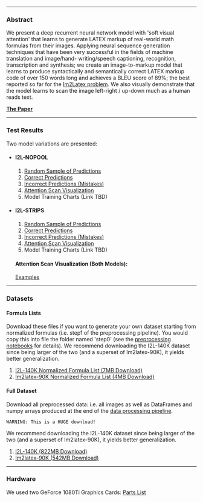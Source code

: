 _________________
### Abstract
We present a deep recurrent neural network model with 'soft visual attention' that learns to generate LATEX markup of real-world math formulas from their images. Applying neural sequence generation techniques that have been very successful in the fields of machine translation and image/hand- writing/speech captioning, recognition, transcription and synthesis; we create an image-to-markup model that learns to produce syntactically and semantically correct LATEX markup code of over 150 words long and achieves a BLEU score of 89%; the best reported so far for the [Im2Latex problem](https://openai.com/requests-for-research/\#im2latex). We also visually demonstrate that the model learns to scan the image left-right / up-down much as a human reads text.  

**[The Paper](I2LPaper.pdf)**   

_________________
### Test Results
Two model variations are presented:  
* #### I2L-NOPOOL
  1. [Random Sample of Predictions](./I2L-NOPOOL/rand_sample_100.html )
  2. [Correct Predictions](./I2L-NOPOOL/matched_strs_100.html)
  3. [Incorrect Predictions (Mistakes)](./I2L-NOPOOL/unmatched_rand_sample.html)
  4. [Attention Scan Visualization](./I2L-NOPOOL/alpha)
  5. Model Training Charts (Link TBD)
  
* #### I2L-STRIPS
  1. [Random Sample of Predictions](./I2L-STRIPS/rand_sample_100.html)
  2. [Correct Predictions](./I2L-STRIPS/matched_strs_100.html)
  3. [Incorrect Predictions (Mistakes)](./I2L-STRIPS/unmatched_rand_sample.html)
  4. [Attention Scan Visualization](./I2L-STRIPS/alpha)
  5. Model Training Charts (Link TBD)

  #### Attention Scan Visualization (Both Models): 
  [Examples](./alpha_index.html)

_________________
### Datasets
#### Formula Lists
Download these files if you want to generate your own dataset starting from normalized formulas (i.e. step1 of the preprocessing pipeline). You would copy this into file the folder named 'step0' (see the [preprocessing notebooks](https://github.com/untrix/im2latex/tree/master/src/preprocessing) for details). We recommend downloading the I2L-140K dataset since being larger of the two (and a superset of Im2latex-90K), it yields better generalization.
1. [I2L-140K Normalized Formula List (7MB Download)](https://storage.googleapis.com/i2l/data/dataset5/formulas.norm.filtered.txt.gz)
2. [Im2latex-90K Normalized Formula List (4MB Download)](https://storage.googleapis.com/i2l/data/dataset3/dataset3_step0.gz)

#### Full Dataset
Download all preprocessed data: i.e. all images as well as DataFrames and numpy arrays produced at the end of the [data processing pipeline](https://github.com/untrix/im2latex/tree/master/src/preprocessing).

    WARNING: This is a HUGE download!

We recommend downloading the I2L-140K dataset since being larger of the two (and a superset of Im2latex-90K), it yields better generalization.
1. [I2L-140K (822MB Download)](https://storage.googleapis.com/i2l/data/dataset5.tgz)
2. [Im2latex-90K (542MB Download)](https://storage.googleapis.com/i2l/data/dataset3.tgz)

_________________
### Hardware
We used two GeForce 1080Ti Graphics Cards: [Parts List](https://pcpartpicker.com/user/Sumeet0/saved/#view=gFbvVn)

<!-- <p><a href="./img_0004.jpg"><img src="./img_0004.jpg" decoding="sync" width="200"/></a></p> -->

